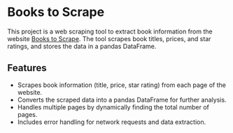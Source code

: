 # Books to Scrape

This project is a web scraping tool to extract book information from the website [Books to Scrape](https://books.toscrape.com). The tool scrapes book titles, prices, and star ratings, and stores the data in a pandas DataFrame.

## Features

- Scrapes book information (title, price, star rating) from each page of the website.
- Converts the scraped data into a pandas DataFrame for further analysis.
- Handles multiple pages by dynamically finding the total number of pages.
- Includes error handling for network requests and data extraction.
